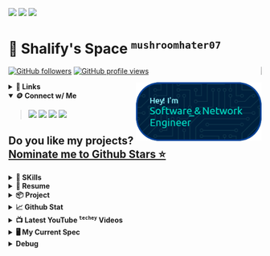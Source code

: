 [![](https://img.shields.io/badge/Buy_Me_A_Coffee-222?style=for-the-badge&logo=buy-me-a-coffee&logoColor=white)](https://www.buymeacoffee.com/hheylau)
[![](https://img.shields.io/badge/fiverr-222?style=for-the-badge&logo=fiverr&logoColor=white)](https://www.fiverr.com/hheylau?public_mode=true)
[![](https://img.shields.io/badge/sponsor-30363D?style=for-the-badge&logo=GitHub-Sponsors&logoColor=#white)](https://github.com/sponsors/mushroomhater07)
# 🐺 **Shalify**'s Space  <sup>`mushroomhater07`</sup>

<a href="https://github.com/mushroomhater07"><img align="right" src="https://profile-counter.glitch.me/mushroomhater07/count.svg"  width="1px" /></a>
<p><a href="https://github.com/mushroomhater07"><img src="https://img.shields.io/github/followers/mushroomhater07" alt="GitHub followers"></a>
<a href="https://github.com/mushroomhater07"><img src="https://komarev.com/ghpvc/?username=mushroomhater07&amp;label=Profile%20views&amp" alt="GitHub profile views"></a></p>
<a href="https://github.com/mushroomhater07"><img align="right" src="https://github.com/mushroomhater07/mushroomhater07/blob/main/banner.png?raw=true" width="250px"/></a>

<details><summary> <b>🔗 Links</b></summary><p>

> [![](https://img.shields.io/badge/TECHEY-%20-FF0000?style=for-the-badge&logo=youtube&logoColor=white)](https://www.youtube.com/channel/UCjEmFOU-tx1TJpxln4aZD5g?sub_confirmation=1)
[![](https://img.shields.io/badge/GAMYDAILY-%20-FF0000?style=for-the-badge&logo=youtube&logoColor=white)](https://www.youtube.com/channel/UCdNHtSI0GLUIZoPFvfOuSHw?sub_confirmation=1)
[![](https://img.shields.io/badge/GALLANDLAD-%20-FF0000?style=for-the-badge&logo=youtube-gaming&logoColor=white)](https://www.youtube.com/channel/UCIbwKemBCsBcIz7S9DW3fKQ?sub_confirmation=1)
[![](https://img.shields.io/badge/Medium-%20-12100E?style=for-the-badge&logo=medium&logoColor=white)](https://medium.com/@hheylau)
[![](https://img.shields.io/badge/STACKOVERFLOW-%20-21759B?style=for-the-badge&logo=stackoverflow&logoColor=white)](https://stackoverflow.com/users/18937221/shalev)
[![](https://img.shields.io/badge/dev.to-%20-0A0A0A?style=for-the-badge&logo=devdotto&logoColor=white)](https://dev.to/shalev)
[![](https://img.shields.io/badge/Itch.io-%20-FA5C5C?style=for-the-badge&logo=itchdotio&logoColor=white)](https://mushroomhater07.itch.io)
</p></details>
<details open><summary> <b>🪙 Connect w/ Me</b></summary><p>

> [![](https://custom-icon-badges.demolab.com/badge/CV%20-General-green?style=for-the-badge&logoColor=white)](https://docs.google.com/document/d/11c3CWUpaBZIaUYwNuOrklpLIdVHq2MZn/edit?usp=sharing&ouid=103100896878843993450&rtpof=true&sd=true) 
[![](https://custom-icon-badges.demolab.com/badge/CV%20-Tech-green?style=for-the-badge&logoColor=white)](https://docs.google.com/document/d/1TC1KyfQJxq1iZcFKQfhNNag4RAZk3iVG/edit?usp=sharing&ouid=103100896878843993450&rtpof=true&sd=true) 
[![](https://img.shields.io/badge/LinkedIn-FFDD00?style=for-the-badge&logo=linkedin&logoColor=black)](https://linkedin.com/in/shalevl)
[![](https://img.shields.io/badge/WhatsApp-1DBF73?style=for-the-badge&logo=whatsapp&logoColor=black)](https://wa.me/message/P6NZQFT2NOOIG1)
</p></details>

## Do you like my projects? [Nominate me to Github Stars ⭐](https://stars.github.com/nominate/)

<details><summary> <b>🤹 SKills</b></summary><p>

> [![](https://img.shields.io/badge/Python-%20-3776AB?style=for-the-badge&logo=python&logoColor=white)](https://github.com/mushroomhater07)
[![](https://img.shields.io/badge/JavaScript-%20-F7DF1E?style=for-the-badge&logo=javascript&logoColor=black)](https://github.com/mushroomhater07)
[![](https://img.shields.io/badge/Node.js-%20-43853D?style=for-the-badge&logo=node.js&logoColor=white)](https://github.com/mushroomhater07)
[![](https://img.shields.io/badge/JavaScript-%20-323330?style=for-the-badge&logo=javascript&logoColor=F7DF1E)](https://github.com/mushroomhater07)
[![](https://img.shields.io/badge/HTML5-%20-E34F26?style=for-the-badge&logo=html5&logoColor=white)](https://github.com/mushroomhater07)
[![](https://img.shields.io/badge/CSS3-%20-1572B6?style=for-the-badge&logo=css3&logoColor=white)](https://github.com/mushroomhater07)
[![](https://img.shields.io/badge/Python-%20-14354C?style=for-the-badge&logo=python&logoColor=white)](https://github.com/mushroomhater07)
[![](https://img.shields.io/badge/C%23-%20-239120?style=for-the-badge&logo=c-sharp&logoColor=white)](https://github.com/mushroomhater07)
[![](https://img.shields.io/badge/Java-%20-ED8B00?style=for-the-badge&logo=openjdk&logoColor=white)](https://github.com/mushroomhater07)
[![](https://img.shields.io/badge/PHP-%20-777BB4?style=for-the-badge&logo=php&logoColor=white)](https://github.com/mushroomhater07)
[![](https://img.shields.io/badge/Kotlin-%20-0095D5?&style=for-the-badge&logo=kotlin&logoColor=white)](https://github.com/mushroomhater07)
[![](https://img.shields.io/badge/Express.js-%20-404D59?style=for-the-badge)](https://github.com/mushroomhater07)
[![](https://img.shields.io/badge/jQuery-%20-0769AD?style=for-the-badge&logo=jquery&logoColor=white)](https://github.com/mushroomhater07)
[![](https://img.shields.io/badge/Flask-%20-000000?style=for-the-badge&logo=flask&logoColor=white)](https://github.com/mushroomhater07)
[![](https://img.shields.io/badge/MongoDB-%20-4EA94B?style=for-the-badge&logo=mongodb&logoColor=white)](https://github.com/mushroomhater07)
[![](https://img.shields.io/badge/SQLite-%20-07405E?style=for-the-badge&logo=sqlite&logoColor=white)](https://github.com/mushroomhater07)
[![](https://img.shields.io/badge/Unity-%20-100000?style=for-the-badge&logo=unity&logoColor=white)](https://github.com/mushroomhater07)
[![](https://img.shields.io/badge/MySQL-%20-00000F?style=for-the-badge&logo=mysql&logoColor=white)](https://github.com/mushroomhater07)

<b>⌛ In developing</b><br>
> [![](https://img.shields.io/badge/.NET-%20-5C2D91?style=for-the-badge&logo=.net&logoColor=white)](https://github.com/mushroomhater07)
[![](https://img.shields.io/badge/Markdown-%20-000000?style=for-the-badge&logo=markdown&logoColor=white)](https://github.com/mushroomhater07)
[![](https://img.shields.io/badge/React-%20-20232A?style=for-the-badge&logo=react&logoColor=61DAFB)](https://github.com/mushroomhater07)
[![](https://img.shields.io/badge/React_Native-%20-20232A?style=for-the-badge&logo=react&logoColor=61DAFB)](https://github.com/mushroomhater07)
[![](https://img.shields.io/badge/React_Router-%20-CA4245?style=for-the-badge&logo=react-router&logoColor=white)](https://github.com/mushroomhater07)
[![](https://img.shields.io/badge/Vue.js-%20-35495E?style=for-the-badge&logo=vue.js&logoColor=4FC08D)](https://github.com/mushroomhater07)
[![](https://img.shields.io/badge/Angular-%20-DD0031?style=for-the-badge&logo=angular&logoColor=white)](https://github.com/mushroomhater07)
[![](https://img.shields.io/badge/Rust-%20-000000?style=for-the-badge&logo=rust&logoColor=white)](https://github.com/mushroomhater07)
[![](https://img.shields.io/badge/C-%20-00599C?style=for-the-badge&logo=c&logoColor=white)](https://github.com/mushroomhater07)
[![](https://img.shields.io/badge/C%2B%2B-%20-00599C?style=for-the-badge&logo=c%2B%2B&logoColor=white)](https://github.com/mushroomhater07)
[![](https://img.shields.io/badge/Tailwind_CSS-%20-38B2AC?style=for-the-badge&logo=tailwind-css&logoColor=white)](https://github.com/mushroomhater07)
</p></details>

<details><summary><b>📃 Resume</b></summary><p><blockquote>

### <ins>Experience</ins>

<img align="right" src="https://img.shields.io/badge/Unity%203D-20232A?logo=unity&logoColor=61DAFB" />
<img align="right" src="https://img.shields.io/badge/C Sharp-239120?logo=c-sharp&logoColor=white" />


- 👨‍💻 **3D Mobile Game Developer**\
📆 2022 - Present\
📍 **Indie Game  Studio** - UK

<img align="right" src="https://img.shields.io/badge/Github-181717?logo=github&logoColor=white" />
<img align="right" src="https://img.shields.io/badge/html5-E34F26?logo=html5&logoColor=white" />
<img align="right" src="https://img.shields.io/badge/css3-1572B6?logo=css3&logoColor=white" />

- 👨‍💻 **Head of IT & Web Developer**\
📆 2021 - 2022\
📍 **Vesta Package** - Chelmsford, UK

### <ins>Education</ins>

<img align="right" src="https://img.shields.io/badge/C-00599C?logo=c&logoColor=white" />

- 📖 **Computer System Engineering**\
📆 2023 - Present(*2026*)\
📍 **University of Sheffield** - Sheffield, UK
</blockquote></p></details>
<details><summary><b>📦 Project</b></summary><p><blockquote>
  
| Name                 | Short summary                                | Project   | Demo      |
| -------------------- | -------------------------------------------- | --------- | --------- |
| [NH Forum](https://github.com/mushroomhater07/NHS_EPQ) | A PWA forum for New Hall Student exclusively  | [![](https://img.shields.io/badge/project-0071C5)](https://github.com/mushroomhater07/NHS_EPQ) | [![](https://img.shields.io/badge/demo-76B900)](https://nhforum.onrender.com) |
<!-- | Content Cell         | Content Cell                                | link | link | -->
</blockquote></p></details>
<details><summary> <b>📈 Github Stat</b></summary><p>

> [![mushroomhater07](https://github-readme-streak-stats.herokuapp.com/?user=mushroomhater07&theme=highcontrast)](https://github.com/mushroomhater07)
[![mushroomhater07](https://github-readme-stats.vercel.app/api/top-langs?username=mushroomhater07&show_icons=true&locale=en&layout=compact&size_weight=0.5&count_weight=0.5&hide=c%2B%2B,c,shaderlab&theme=highcontrast&langs_count=8)](https://github.com/mushroomhater07)

</p></details>
<details><summary> <b>📺 Latest YouTube <sup><code>techey</code></sup> Videos&nbsp;&ensp;&emsp;<a href="https://www.youtube.com/channel/UCjEmFOU-tx1TJpxln4aZD5g?sub_confirmation=1"><img src="https://custom-icon-badges.demolab.com/badge/-Subscribe-red?style=for-the-badge&amp;logo=video&amp;logoColor=white" alt=""></a></b></summary><p><blockquote>

<!-- BEGIN YOUTUBE-CARDS -->
[![We become what we behold](https://ytcards.demolab.com/?id=BA9TJD75oJ8&title=We+become+what+we+behold&lang=en&timestamp=1716962657&background_color=%230d1117&title_color=%23ffffff&stats_color=%23dedede&max_title_lines=1&width=250&border_radius=5&duration=821 "We become what we behold")](https://www.youtube.com/watch?v=BA9TJD75oJ8)
[![schim playtest](https://ytcards.demolab.com/?id=xuKwzpM64Cw&title=schim+playtest&lang=en&timestamp=1716961681&background_color=%230d1117&title_color=%23ffffff&stats_color=%23dedede&max_title_lines=1&width=250&border_radius=5&duration=1353 "schim playtest")](https://www.youtube.com/watch?v=xuKwzpM64Cw)
[![28 May](https://ytcards.demolab.com/?id=U2P_Dr_uukA&title=28+May&lang=en&timestamp=1716960248&background_color=%230d1117&title_color=%23ffffff&stats_color=%23dedede&max_title_lines=1&width=250&border_radius=5&duration=2021 "28 May")](https://www.youtube.com/watch?v=U2P_Dr_uukA)
<!-- END YOUTUBE-CARDS -->
</blockquote></p></details>
<details><summary> <b>🖥️ My Current Spec</b></summary><p>

> [![](https://img.shields.io/badge/NVIDIA_RTX-3070%20Mobile-76B900?style=for-the-badge&logo=nvidia&logoColor=white)](https://github.com/mushroomhater07)
[![](https://img.shields.io/badge/Intel-Core_i7_11th-0071C5?style=for-the-badge&logo=intel&logoColor=white)](https://github.com/mushroomhater07)
[![](https://img.shields.io/badge/ASUS-X571GT-0078D6?style=for-the-badge&logo=windows&logoColor=white)](https://github.com/mushroomhater07)
[![](https://img.shields.io/badge/ASUS-F15_2021-0078D6?style=for-the-badge&logo=windows&logoColor=white)](https://github.com/mushroomhater07)<br>
[![](https://img.shields.io/badge/Vivaldi-EF3939?style=for-the-badge&logo=Vivaldi&logoColor=white)](https://github.com/mushroomhater07)
[![](https://img.shields.io/badge/Tor-7D4698?style=for-the-badge&logo=Tor-Browser&logoColor=white)](https://github.com/mushroomhater07)

</p></details>
<details><summary> <b>Debug</b></summary><p>

> 📺 Latest YouTube <sup>`techey`</sup> Videos&nbsp;&ensp;&emsp;[![](https://custom-icon-badges.demolab.com/badge/-Subscribe%20Now-red?style=for-the-badge&logo=video&logoColor=white)](https://www.youtube.com/channel/UCjEmFOU-tx1TJpxln4aZD5g?sub_confirmation=1) 
[![](https://img.shields.io/badge/Jenkins-D24939?style=for-the-badge&logo=Jenkins&logoColor=white)](https://github.com/mushroomhater07)
[![](https://img.shields.io/badge/Patreon-%20-F96854?style=for-the-badge&logo=patreon&logoColor=white)](https://github.com/mushroomhater07)
[![](https://img.shields.io/badge/-Sololearn-3a464b?style=for-the-badge&logo=Sololearn&logoColor=white)](https://github.com/mushroomhater07)
[![](https://img.shields.io/badge/-LeetCode-FFA116?style=for-the-badge&logo=LeetCode&logoColor=black)](https://github.com/mushroomhater07)
[![](https://img.shields.io/badge/Codechef-%23B92B27.svg?&style=for-the-badge&logo=Codechef&logoColor=white)](https://github.com/mushroomhater07)
[![](https://img.shields.io/badge/Codeforces-445f9d?style=for-the-badge&logo=Codeforces&logoColor=white)](https://github.com/mushroomhater07)
[![](https://img.shields.io/badge/Codepen-000000?style=for-the-badge&logo=codepen&logoColor=white)](https://github.com/mushroomhater07)
[![](https://img.shields.io/badge/-Hackerrank-2EC866?style=for-the-badge&logo=HackerRank&logoColor=white)](https://github.com/mushroomhater07)
[![](https://img.shields.io/badge/connect-%2300843e.svg?style=for-the-badge&logo=symfony&logoColor=white)](https://github.com/mushroomhater07)
[![](https://img.shields.io/badge/TikTok-000000?style=for-the-badge&logo=tiktok&logoColor=white)](https://github.com/mushroomhater07)
[![](https://img.shields.io/badge/Tumblr-%2336465D.svg?&style=for-the-badge&logo=Tumblr&logoColor=white)](https://github.com/mushroomhater07)
[![](https://img.shields.io/badge/Twitter-1DA1F2?style=for-the-badge&logo=twitter&logoColor=white)](https://github.com/mushroomhater07)
[![](https://img.shields.io/badge/xda%20developers-2DAAE9?style=for-the-badge&logo=xda-developers&logoColor=white)](https://github.com/mushroomhater07)
[![](https://img.shields.io/badge/StackExchange-%23ffffff.svg?&style=for-the-badge&logo=StackExchange&logoColor=white)](https://github.com/mushroomhater07)
[![](https://img.shields.io/badge/Stack_Overflow-FE7A16?style=for-the-badge&logo=stack-overflow&logoColor=white)](https://github.com/mushroomhater07)
[![](https://img.shields.io/badge/WhatsApp-25D366?style=for-the-badge&logo=whatsapp&logoColor=white)](https://github.com/mushroomhater07)
[![](https://img.shields.io/badge/website-000000?style=for-the-badge&logo=About.me&logoColor=white)](https://github.com/mushroomhater07)
[![](https://img.shields.io/badge/Telegram-2CA5E0?style=for-the-badge&logo=telegram&logoColor=white)](https://github.com/mushroomhater07)
[![](https://img.shields.io/badge/Sourcetree-0052CC?style=for-the-badge&logo=Sourcetree&logoColor=white)](https://github.com/mushroomhater07)
[![](https://img.shields.io/badge/Pinterest-%23E60023.svg?&style=for-the-badge&logo=Pinterest&logoColor=white)](https://github.com/mushroomhater07)
[![](https://img.shields.io/badge/bio.link-000000%7D?style=for-the-badge&logo=biolink&logoColor=white)](https://github.com/mushroomhater07)
[![](https://img.shields.io/badge/Bitbucket-0747a6?style=for-the-badge&logo=bitbucket&logoColor=white)](https://github.com/mushroomhater07)
[![](https://img.shields.io/badge/вконтакте-%232E87FB.svg?&style=for-the-badge&logo=vk&logoColor=white)](https://github.com/mushroomhater07)
[![](https://img.shields.io/badge/Codewars-B1361E?style=for-the-badge&logo=Codewars&logoColor=white)](https://github.com/mushroomhater07)
[![](https://img.shields.io/badge/DeviantArt-05CC47?style=for-the-badge&logo=deviantart&logoColor=white)](https://github.com/mushroomhater07)
[![](https://img.shields.io/badge/Dribbble-EA4C89?style=for-the-badge&logo=dribbble&logoColor=white)](https://github.com/mushroomhater07)
[![](https://img.shields.io/badge/Element-0DBD8B?style=for-the-badge&logo=element&logoColor=white)](https://github.com/mushroomhater07)
[![](https://img.shields.io/badge/Facebook-1877F2?style=for-the-badge&logo=facebook&logoColor=white)](https://github.com/mushroomhater07)
[![](https://img.shields.io/badge/GitHub-100000?style=for-the-badge&logo=github&logoColor=white)](https://github.com/mushroomhater07)
[![](https://img.shields.io/badge/GitLab-330F63?style=for-the-badge&logo=gitlab&logoColor=white)](https://github.com/mushroomhater07)
[![](https://img.shields.io/badge/Goodreads-372213?style=for-the-badge&logo=goodreads&logoColor=white)](https://github.com/mushroomhater07)
[![](https://img.shields.io/badge/HackerEarth-%232C3454.svg?&style=for-the-badge&logo=HackerEarth&logoColor=Blue)](https://github.com/mushroomhater07)
[![](https://img.shields.io/badge/Instagram-E4405F?style=for-the-badge&logo=instagram&logoColor=white)](https://github.com/mushroomhater07)
[![](https://img.shields.io/badge/Ko--fi-F16061?style=for-the-badge&logo=ko-fi&logoColor=white)](https://github.com/mushroomhater07)
[![](https://img.shields.io/badge/PayPal-00457C?style=for-the-badge&logo=paypal&logoColor=white)](https://github.com/mushroomhater07)
[![](https://img.shields.io/badge/UpWork-6FDA44?style=for-the-badge&logo=Upwork&logoColor=white)](https://github.com/mushroomhater07)
[![](https://img.shields.io/badge/GeeksforGeeks-%20-298D46?style=for-the-badge&logo=geeksforgeeks&logoColor=white)](https://github.com/mushroomhater07)
[![](https://img.shields.io/badge/Blogger-%20-FF5722?style=for-the-badge&logo=blogger&logoColor=white)](https://github.com/mushroomhater07)
[![](https://img.shields.io/badge/Wordpress-21759B?style=for-the-badge&logo=wordpress&logoColor=white)](https://github.com/mushroomhater07)
[![](https://img.shields.io/badge/Twitch-%20-9146FF?style=for-the-badge&logo=twitch&logoColor=white)](https://github.com/mushroomhater07)
[![](https://img.shields.io/badge/Django-%20-092E20?style=for-the-badge&logo=django&logoColor=white)](https://github.com/mushroomhater07)
[![](https://img.shields.io/badge/AMD-Ryzen_7_3800X-ED1C24?style=for-the-badge&logo=amd&logoColor=white)](https://github.com/mushroomhater07)
[![](https://img.shields.io/badge/AMD-Radeon_RX_5500-ED1C24?style=for-the-badge&logo=amd&logoColor=white)](https://github.com/mushroomhater07)
[![](https://img.shields.io/badge/Apple-MacBook_Pro_2012-999999?style=for-the-badge&logo=apple&logoColor=white)](https://github.com/mushroomhater07)
[![](https://img.shields.io/badge/Steam-000000?style=for-the-badge&logo=steam&logoColor=white)](https://github.com/mushroomhater07)
[![](https://img.shields.io/badge/Ghost-000?style=for-the-badge&logo=ghost&logoColor=yellow)](https://github.com/mushroomhater07)
[![](https://img.shields.io/badge/Hashnode-2962FF?style=for-the-badge&logo=hashnode&logoColor=white)](https://github.com/mushroomhater07)
[![](https://img.shields.io/badge/Joomla-5091CD?style=for-the-badge&logo=joomla&logoColor=white)](https://github.com/mushroomhater07)
[![](https://img.shields.io/badge/RSS-FFA500?style=for-the-badge&logo=rss&logoColor=white)](https://github.com/mushroomhater07)
[![](https://img.shields.io/badge/Wix-000?style=for-the-badge&logo=wix&logoColor=white)](https://github.com/mushroomhater07)
[![](https://img.shields.io/badge/Windows_95-008080?style=for-the-badge&logo=windows-95&logoColor=white)](https://github.com/mushroomhater07)
[![](https://img.shields.io/badge/Windows_XP-003399?style=for-the-badge&logo=windows-xp&logoColor=white)](https://github.com/mushroomhater07)
[![](https://img.shields.io/badge/Academia-fff?style=for-the-badge&logo=academia&logoColor=black)](https://github.com/mushroomhater07)
[![](https://img.shields.io/badge/-Behance-blue?style=for-the-badge&logo=behance&logoColor=white)](https://github.com/mushroomhater07)
[![](https://img.shields.io/badge/Kaggle-20BEFF?style=for-the-badge&logo=Kaggle&logoColor=white)](https://github.com/mushroomhater07)
[![](https://img.shields.io/badge/linktree-39E09B?style=for-the-badge&logo=linktree&logoColor=white)](https://github.com/mushroomhater07)
[![](https://img.shields.io/badge/Myanimelist-2E51A2?style=for-the-badge&logo=myanimelist&logoColor=white)](https://github.com/mushroomhater07)
[![](https://img.shields.io/badge/polywork-543DE0?style=for-the-badge&logo=polywork&logoColor=white)](https://github.com/mushroomhater07)
[![](https://img.shields.io/badge/Profile%20Visitors-172B4D?style=for-the-badge&logo=Opsgenie&logoColor=white)](https://github.com/mushroomhater07)
[![](https://img.shields.io/badge/Quora-%23B92B27.svg?&style=for-the-badge&logo=Quora&logoColor=white)](https://github.com/mushroomhater07)
[![](https://img.shields.io/badge/Reddit-FF4500?style=for-the-badge&logo=reddit&logoColor=white)](https://github.com/mushroomhater07)
[![](https://img.shields.io/badge/Research_Gate-00CCBB.svg?&style=for-the-badge&logo=ResearchGate&logoColor=white)](https://github.com/mushroomhater07)
[![](https://img.shields.io/badge/Signal-3A76F0?style=for-the-badge&logo=signal&logoColor=white)](https://github.com/mushroomhater07)
[![](https://img.shields.io/badge/Snapchat-FFFC00?style=for-the-badge&logo=snapchat&logoColor=white)](https://github.com/mushroomhater07)
[![](https://img.shields.io/badge/Gmail-D14836?style=for-the-badge&logo=gmail&logoColor=white)](https://github.com/mushroomhater07)
[![](https://img.shields.io/badge/GroupMe-00AFF0?style=for-the-badge&logo=groupme&logoColor=white)](https://github.com/mushroomhater07)
[![](https://img.shields.io/badge/icq_new-black?style=for-the-badge&logo=icq&logolColor=42F425)](https://github.com/mushroomhater07)
[![](https://img.shields.io/badge/Kik-5AC710?style=for-the-badge&logo=kik&logoColor=white)](https://github.com/mushroomhater07)
[![](https://img.shields.io/badge/Line-00C300?style=for-the-badge&logo=line&logoColor=white)](https://github.com/mushroomhater07)
[![](https://img.shields.io/badge/matrix-000000?style=for-the-badge&logo=Matrix&logoColor=white)](https://github.com/mushroomhater07)
[![](https://img.shields.io/badge/Messenger-00B2FF?style=for-the-badge&logo=messenger&logoColor=white)](https://github.com/mushroomhater07)
[![](https://img.shields.io/badge/Microsoft_Outlook-0078D4?style=for-the-badge&logo=microsoft-outlook&logoColor=white)](https://github.com/mushroomhater07)
[![](https://img.shields.io/badge/ProtonMail-8B89CC?style=for-the-badge&logo=protonmail&logoColor=white)](https://github.com/mushroomhater07)
[![](https://img.shields.io/badge/Signal-%23039BE5.svg?&style=for-the-badge&logo=Signal&logoColor=white)](https://github.com/mushroomhater07)
[![](https://img.shields.io/badge/Tutanota-840010?style=for-the-badge&logo=Tutanota&logoColor=white)](https://github.com/mushroomhater07)
[![](https://img.shields.io/badge/viber-685EA9?style=for-the-badge&logo=viber&logoColor=white)](https://github.com/mushroomhater07)
[![](https://img.shields.io/badge/WeChat-07C160?style=for-the-badge&logo=wechat&logoColor=white)](https://github.com/mushroomhater07)
[![](https://img.shields.io/badge/Wire-B71C1C?style=for-the-badge&logo=wire&logoColor=white)](https://github.com/mushroomhater07)
[![GitHub followers](https://img.shields.io/github/followers/mushroomhater07?style=for-the-badge)](https://github.com/mushroomhater07)
[![GitHub profile views](https://komarev.com/ghpvc/?username=mushroomhater07&label=Profile%20views&style=for-the-badge)](https://github.com/mushroomhater07)
[![mushroomhater07](https://github-profile-trophy.vercel.app/?username=mushroomhater07)](https://github.com/ryo-ma/github-profile-trophy)
[![mushroomhater07](https://github-readme-stats.vercel.app/api?username=mushroomhater07&show_icons=true&theme=highcontrast&rank_icon=github&include_all_commits=true&show=reviews,discussions_started,discussions_answered,prs_merged,prs_merged_percentage) ](https://github.com/mushroomhater07)
[![idk](https://cdn.ko-fi.com/cdn/kofi3.png?v=3)](https://ko-fi.com/idk)

<details><summary> <b>Debug</b></summary><blockquote><p>
**mushroomhater07/mushroomhater07** is a ✨ _special_ ✨ repository because its `README.md` (this file) appears on your GitHub profile.

Here are some ideas to get you started:

- 🔭 I’m currently working on ...
- 🌱 I’m currently learning ...
- 👯 I’m looking to collaborate on ...
- 🤔 I’m looking for help with ...
- 💬 Ask me about ...
- 📫 How to reach me: ...
- 😄 Pronouns: ...
- ⚡ Fun fact: ...

Don’t forget to delete this placeholder text 🙃

Here are some ideas of what you can tell your potential sponsors:
- [ ] Who are you, and where are you from?
- [ ] What are you working on?
- [ ] Why is their sponsorship important? How will you use the funds?

Hint: You can include images and emojis in your bio!
</p></p>blockquote></details>
</p></details>
